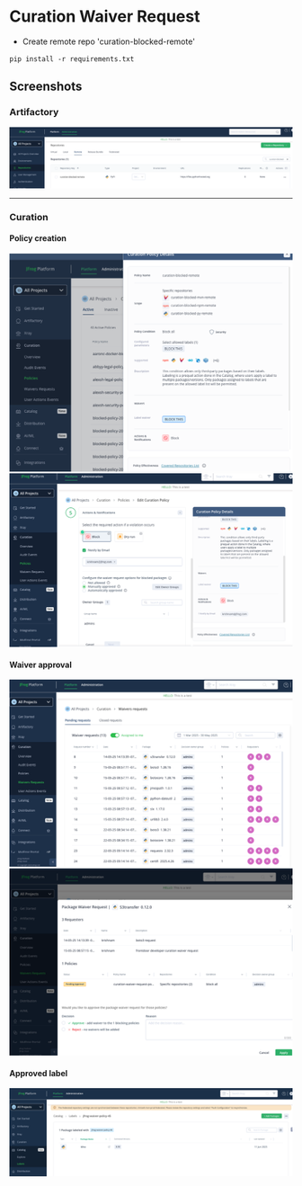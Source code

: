 # Curation Waiver Request

- Create remote repo 'curation-blocked-remote'


````
pip install -r requirements.txt
````

## Screenshots
### Artifactory
<img src="./images/remote-repo.png" />
<br />

<hr />

### Curation
#### Policy creation
<img src="./images/curation-policy.png"/>
<br/>
<img src="./images/curation-policy-actions.png"/>
<br/>

#### Waiver approval 
<img src="./images/curation-waiver-requests.png"/>
<br/>
<img src="./images/curation-waiver-request.png"/>
<br/>

#### Approved label
<img src="./images/approved-label.png">
<br/>
